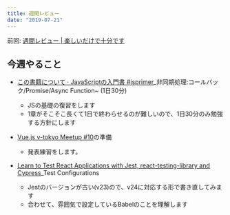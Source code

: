 ```yaml
---
title: 週間レビュー
date: "2019-07-21"
---
```


前回: [週間レビュー | 楽しいだけで十分です](https://yinm.info/20190714/)

## 今週やること
- [この書籍について · JavaScriptの入門書 #jsprimer](https://jsprimer.net/)_非同期処理:コールバック/Promise/Async Function~ (1日30分) 
  - JSの基礎の復習をします
  - 1章がそこそこ長くて1日で終わらせるのが難しいので、1日30分のみ勉強する方針にします

- [Vue.js v-tokyo Meetup #10](https://vuejs-meetup.connpass.com/event/138117/)の準備
  - 発表練習をします。

- [Learn to Test React Applications with Jest, react-testing-library and Cypress](https://frontendmasters.com/courses/testing-react/)_Test Configurations
  - Jestのバージョンが古い(v23)ので、v24に対応する形で書き直してみます
  - 合わせて、雰囲気で設定しているBabelのことを理解します
